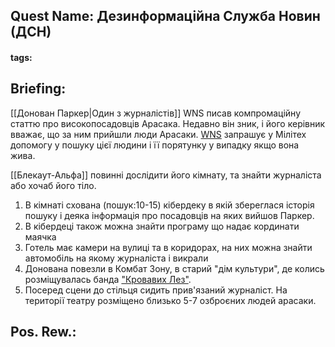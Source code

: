 ## Quest Name: Дезинформаційна Служба Новин (ДСН)
#### tags:

## Briefing:
[[Донован Паркер|Один з журналістів]] WNS писав компромаційну статтю про високопосадовців Арасака. Недавно він зник, і його керівник вважає, що за ним прийшли люди Арасаки. [WNS](https://cyberpunk.fandom.com/wiki/World_News_Service) запрашує у Мілітех допомогу у пошуку цієї людини і її порятунку у випадку якщо вона жива.

[[Блекаут-Альфа]] повинні дослідити його кімнату, та знайти журналіста або хочаб його тіло.

 1. В кімнаті схована (пошук:10-15) кібердеку в якій збереглася історія пошуку і деяка інформація про посадовців на яких вийшов Паркер.
2. В кібердеці також можна знайти програму що надає кординати маячка
3. Готель має камери на вулиці та в коридорах, на них можна знайти автомобіль на якому журналіста і викрали
4. Донована повезли в Комбат Зону, в старий "дім культури", де колись розміщувалась банда ["Кровавих Лез"](https://cyberpunk.fandom.com/wiki/Blood_Razors).
5. Посеред сцени до стільця сидить прив'язаний журналіст. На території театру розміщено близько 5-7 озброєних людей арасаки.
## Pos. Rew.:

